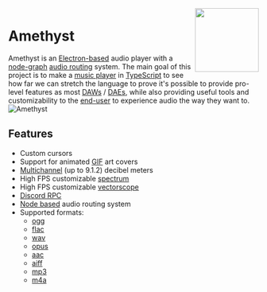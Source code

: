 <img align="right" src="https://github.com/Geoxor/Amethyst/blob/master/assets/icon.png?raw=true" width="128">

# Amethyst

Amethyst is an [Electron-based](https://electronjs.org/) audio player with a [node-graph](https://en.wikipedia.org/wiki/Node_graph_architecture) [audio routing](https://en.wikipedia.org/wiki/Audio_signal_flow) system. The main goal of this project is to make a [music player](https://en.wikipedia.org/wiki/Media_player_software) in [TypeScript](https://www.typescriptlang.org/) to see how far we can stretch the language to prove it's possible to provide pro-level features as most [DAWs](https://en.wikipedia.org/wiki/Digital_audio_workstation) / [DAEs](https://en.wikipedia.org/wiki/Audio_editing_software), while also providing useful tools and customizability to the [end-user](https://en.wikipedia.org/wiki/End_user) to experience audio the way they want to.
![Amethyst](https://github.com/user-attachments/assets/a5656d1e-1327-4dec-b312-fb30db290b42)

## Features

- Custom cursors
- Support for animated [GIF](https://en.wikipedia.org/wiki/GIF) art covers
- [Multichannel](https://en.wikipedia.org/wiki/Surround_sound) (up to 9.1.2) decibel meters
- High FPS customizable [spectrum](https://en.wikipedia.org/wiki/Spectrum_analyzer)
- High FPS customizable [vectorscope](/components/vectorscope)
- [Discord RPC](https://discord.com/developers/docs/topics/rpc)
- [Node based](https://en.wikipedia.org/wiki/Node_graph_architecture) audio routing system
- Supported formats:
  - [ogg](https://en.wikipedia.org/wiki/Ogg)
  - [flac](https://en.wikipedia.org/wiki/FLAC)
  - [wav](https://en.wikipedia.org/wiki/WAV)
  - [opus](https://en.wikipedia.org/wiki/Opus_(audio_format))
  - [aac](https://en.wikipedia.org/wiki/Advanced_Audio_Coding)
  - [aiff](https://en.wikipedia.org/wiki/Audio_Interchange_File_Format)
  - [mp3](https://en.wikipedia.org/wiki/MP3)
  - [m4a](https://en.wikipedia.org/wiki/MP4_file_format)
